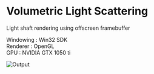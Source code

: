 # Volumetric Light Scattering <br />

Light shaft rendering using offscreen framebuffer <br /> 

Windowing  : Win32 SDK            <br />
Renderer   : OpenGL               <br />
GPU        : NVIDIA GTX 1050 ti   <br />

![Output](https://user-images.githubusercontent.com/65341530/143413707-a35174b7-68a8-4d5b-bf32-7e4565b761b8.png)
